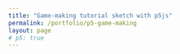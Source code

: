```yaml
---
title: "Game-making tutorial sketch with p5js"
permalink: /portfolio/p5-game-making
layout: page
# p5: true
---
```


<div id="sketch-container" style="padding:10px">
</div>
<script src="https://cdn.jsdelivr.net/gh/jernwerber/js-sketches@latest/p5-game-making/spicy-visitors.js"></script>
<script defer>
    (function() { 
        let s = document.createElement("script");
        s.setAttribute('src','https://cdnjs.cloudflare.com/ajax/libs/p5.js/1.5.0/p5.js');
        document.body.appendChild(s);
    })();
    new p5(s, "sketch-container");
</script>
